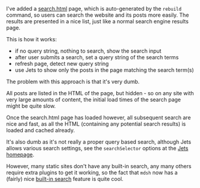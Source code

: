 

I've added a [search.html](/mdsh/search.html) page, which is auto-generated by the `rebuild` command, so users can search the website and its posts more easily. The results are presented in a nice list, just like a normal search engine results page.

This is how it works:

- if no query string, nothing to search, show the search input
- after user submits a search, set a query string of the search terms
- refresh page, detect new query string
- use Jets to show only the posts in the page matching the search term(s)

The problem with this approach is that it's very dumb.

All posts are listed in the HTML of the page, but hidden - so on any site with very large amounts of content, the initial load times of the search page might be quite slow.

Once the search.html page has loaded however, all subsequent search are nice and fast, as all the HTML (containing any potential search results) is loaded and cached already.

It's also dumb as it's not really a proper query based search, although Jets allows various search settings, see the `searchSelector` options at the [Jets homepage](https://jets.js.org/).

However, many static sites don't have any built-in search, any many others require extra plugins to get it working, so the fact that `mdsh` now has a (fairly) nice [built-in search](/mdsh/search.html) feature is quite cool.
